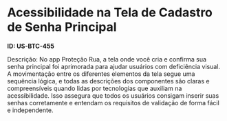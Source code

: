 # Acessibilidade na Tela de Cadastro de Senha Principal

**ID: US-BTC-455**

Descrição: No app Proteção Rua, a tela onde você cria e confirma sua senha principal foi aprimorada para ajudar usuários com deficiência visual. A movimentação entre os diferentes elementos da tela segue uma sequência lógica, e todas as descrições dos componentes são claras e compreensíveis quando lidas por tecnologias que auxiliam na acessibilidade. Isso assegura que todos os usuários consigam inserir suas senhas corretamente e entendam os requisitos de validação de forma fácil e independente.